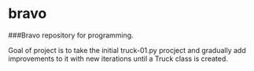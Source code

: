 bravo
=====

###Bravo repository for programming. 

Goal of project is to take the initial truck-01.py procject and gradually add improvements
to it with new iterations until a Truck class is created.
